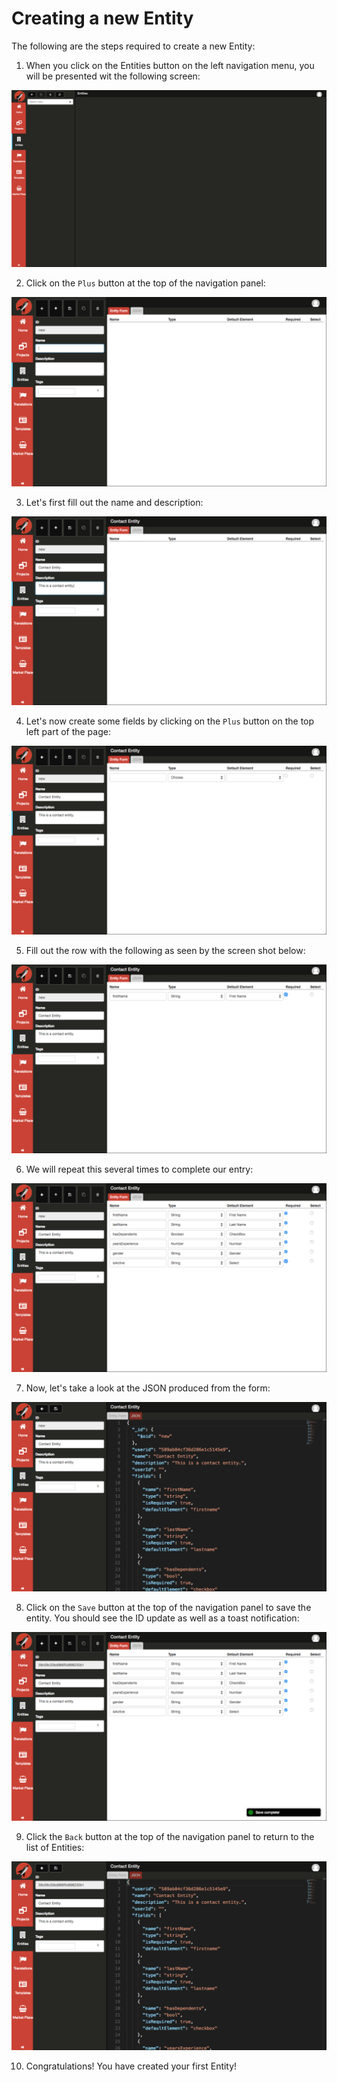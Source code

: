 # Creating a new Entity

The following are the steps required to create a new Entity:

1. When you click on the Entities button on the left navigation menu, you will be presented wit the following screen:

  ![Entities](../../assets/images/entities/fec-entities.png)

2. Click on the `Plus` button at the top of the navigation panel: 

  ![Entities](../../assets/images/entities/new/capture2.png)

3. Let's first fill out the name and description:

  ![Entities](../../assets/images/entities/new/capture4.png)

4. Let's now create some fields by clicking on the `Plus` button on the top left part of the page:

  ![Entities](../../assets/images/entities/new/capture5.png)

5. Fill out the row with the following as seen by the screen shot below:

  ![Entities](../../assets/images/entities/new/capture9.png)

6. We will repeat this several times to complete our entry:

  ![Entities](../../assets/images/entities/new/capture34.png)

7. Now, let's take a look at the JSON produced from the form:

  ![Entities](../../assets/images/entities/new/capture35.png)

8. Click on the `Save` button at the top of the navigation panel to save the entity. You should see the ID update as well as a toast notification:

  ![Entities](../../assets/images/entities/new/capture37.png)

9. Click the `Back` button at the top of the navigation panel to return to the list of Entities:

  ![Entities](../../assets/images/entities/new/capture38.png)

10. Congratulations! You have created your first Entity!
